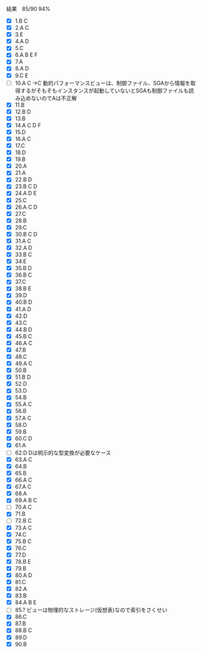 結果　85/90 94%　
- [x] 1.B C 
- [x] 2.A C
- [x] 3.E
- [x] 4.A D
- [x] 5.C
- [x] 6.A B E F
- [x] 7.A
- [x] 8.A D
- [x] 9.C E
- [ ] 10.A C →C 
動的パフォーマンスビューは、制御ファイル、SGAから情報を取得するがそもそもインスタンスが起動していないとSGAも制御ファイルも読み込めないのでAは不正解
- [x] 11.B
- [x] 12.B D
- [x] 13.B
- [x] 14.A C D F
- [x] 15.D
- [x] 16.A C
- [x] 17.C 
- [x] 18.D
- [x] 19.B
- [x] 20.A
- [x] 21.A
- [x] 22.B D
- [x] 23.B C D
- [x] 24.A D E
- [x] 25.C
- [x] 26.A C D
- [x] 27.C
- [x] 28.B
- [x] 29.C
- [x] 30.B C D
- [x] 31.A C 
- [x] 32.A D
- [x] 33.B C
- [x] 34.E
- [x] 35.B D
- [x] 36.B C
- [x] 37.C
- [x] 38.B E
- [x] 39.D
- [x] 40.B D
- [x] 41.A D
- [x] 42.D
- [x] 43.C
- [x] 44.B D
- [x] 45.B C
- [x] 46.A C
- [x] 47.B
- [x] 48.C
- [x] 49.A C
- [x] 50.B
- [x] 51.B D 
- [x] 52.D
- [x] 53.D
- [x] 54.B
- [x] 55.A C
- [x] 56.B
- [x] 57.A C
- [x] 58.D
- [x] 59.B
- [x] 60.C D
- [x] 61.A
- [ ] 62.D
Dは明示的な型変換が必要なケース
- [x] 63.A C
- [x] 64.B
- [x] 65.B
- [x] 66.A C 
- [x] 67.A C
- [x] 68.A 
- [x] 69.A B C
- [ ] 70.A C
- [x] 71.B
- [ ] 72.B C
- [x] 73.A C
- [x] 74.C
- [x] 75.B C
- [x] 76.C
- [x] 77.D
- [x] 78.B E
- [x] 79.B
- [x] 80.A D
- [x] 81.C
- [x] 82.A
- [x] 83.B 
- [x] 84.A B E
- [ ] 85.?
ビューは物理的なストレージ(仮想表)なので索引をさくせい
- [x] 86.C
- [x] 87.B
- [x] 88.B C
- [x] 89.D
- [x] 90.B